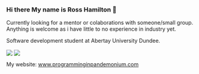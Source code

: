 ### Hi there My name is Ross Hamilton 👋

Currently looking for a mentor or colaborations with someone/small group. Anything is welcome as i have little to no experience in industry yet.  

Software development student at Abertay University Dundee.   
   

<img align="center" src="https://github-readme-stats.vercel.app/api?username=lokenwow&theme=radical&include_all_commits=true&count_private=true&show_icons=true&hide_rank=false&count_private=true"/>

<img align="center" src="https://github-readme-stats.vercel.app/api/top-langs/?username=Lokenwow&theme=radical&layout=compact&count_private=true"/>

   
My website: www.programminginpandemonium.com
